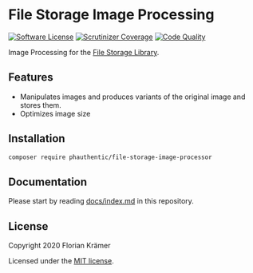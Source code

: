 # File Storage Image Processing

[![Software License](https://img.shields.io/badge/license-MIT-brightgreen.svg?style=flat-square)](LICENSE)
[![Scrutinizer Coverage](https://img.shields.io/scrutinizer/coverage/g/Phauthentic/file-storage/master.svg?style=flat-square)](https://scrutinizer-ci.com/g/Phauthentic/file-storage/)
[![Code Quality](https://img.shields.io/scrutinizer/g/Phauthentic/file-storage/master.svg?style=flat-square)](https://scrutinizer-ci.com/g/Phauthentic/file-storage/)

Image Processing for the [File Storage Library](https://github.com/Phauthentic/file-storage).

## Features

 * Manipulates images and produces variants of the original image and stores them.
 * Optimizes image size

## Installation

```sh
composer require phauthentic/file-storage-image-processor
```

## Documentation

Please start by reading [docs/index.md](/docs/index.md) in this repository.

## License

Copyright 2020 Florian Krämer

Licensed under the [MIT license](license.txt).

[1]: https://getcomposer.org/
[2]: https://github.com/spatie/
[3]: https://laravel.com/
[4]: https://cakephp.org/

